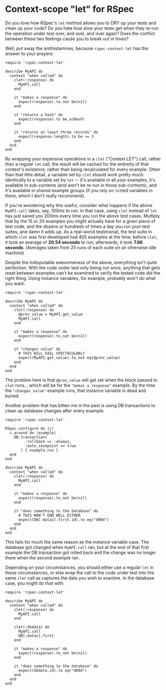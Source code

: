 # Context-scope "let" for RSpec

Do you love how RSpec's `let` method allows you to DRY up your tests and
clean up your code?  Do you hate how slow your tests get when they re-run
the operation under test over, and over, and over again?  Does the conflict
between these two feelings cause you to break out in hives?

Well, put away the antihistamines, because `rspec-context-let` has the
answer to your prayers:

    require 'rspec-context-let'

    describe MyAPI do
      context "when called" do
        clet(:response) do
          MyAPI.call
        end
        
        it "makes a response" do
          expect(response).to_not be(nil)
        end
        
        it "returns a hash" do
          expect(response).to be_a(Hash)
        end
        
        it "returns at least three records" do
          expect(response.length).to be >= 3
        end
      end
    end

By wrapping your expensive operations in a `clet` ("Context LET") call,
rather than a regular `let` call, the result will be cached for the
entireity of that context's existence, rather than being recalculated for
every example.  Other than that little detail, a variable set by `clet`
should work pretty much identically to a variable set by `let` -- it's
available in all your examples, it's available in sub-contexts (and won't be
re-run in those sub-contexts), and it's available in shared example groups
(if you rely on `let`ted variables in there, which I don't really
recommend).

If you're wondering why this useful, consider what happens if the above
`MyAPI.call` takes, say, 100ms to run.  In that case, using `clet` instead
of `let` has just saved you 200ms every time you run the above test cases. 
Multiply that by the 15 or 20 examples you might actually have for a given
piece of test code, and the dozens or hundreds of times a day you run your
test suites, and damn it adds up.  As a real-world testimonial, the test
suite in which `clet` was first developed had 405 examples at the time;
before `clet`, it took an average of **20.54 seconds** to run; afterwards,
it took **7.66 seconds**.  (Averages taken from 25 runs of each suite on an
otherwise idle machine)

Despite the indisputable awesomeness of the above, everything isn't *quite*
perfection.  With the code under test only being run once, anything that
gets reset between examples can't be examined to verify the tested code did
the right thing.  Using instance variables, for example, probably won't do
what you want:

    require 'rspec-context-let'

    describe MyAPI do
      context "when called" do
        clet(:response) do
          @prev_value = MyAPI.get_value
          MyAPI.call
        end
        
        it "makes a response" do
          expect(response).to_not be(nil)
        end
        
        it "changes value" do
          # THIS WILL FAIL SPECTACULARLY
          expect(MyAPI.get_value).to_not eq(@prev_value)
        end
      end
    end

The problem here is that `@prev_value` will get set when the block passed to
`clet` runs... which will be for the `"makes a response"` example.  By the
time the `"changes value"` example runs, that instance variable is dead and
buried.

Another problem that has bitten me in the past is using DB transactions to
clean up database changes after every example:

    require 'rspec-context-let'

    RSpec.configure do |c|
      c.around do |example|
        DB.transaction(
             :rollback => :always,
             :auto_savepoint => true
           ) { example.run }
      end
    end
    
    describe MyAPI do
      context "when called" do
        clet(:response) do
          MyAPI.call
        end
        
        it "makes a response" do
          expect(response).to_not be(nil)
        end
        
        it "does something to the database" do
          # THIS WON'T END WELL EITHER
          expect(DB[:dataz].first.id).to eq("d00d")
        end
      end
    end

This fails for much the same reason as the instance variable case.  The
database got changed when `MyAPI.call` ran, but at the end of that first
example the DB transaction got rolled back and the change was no longer
there when the second example ran.

Depending on your circumstances, you should either use a regular `let` in
these circumstances, or else wrap the call to the code under test into the
same `clet` call as captures the data you wish to examine.  In the database
case, you might do that with:

    require 'rspec-context-let'

    describe MyAPI do
      context "when called" do
        clet(:response) do
          MyAPI.call
        end
        
        clet(:dbdata) do
          MyAPI.call
          DB[:dataz].first
        end
        
        it "makes a response" do
          expect(response).to_not be(nil)
        end
        
        it "does something to the database" do
          expect(dbdata.id).to eq("d00d")
        end
      end
    end
